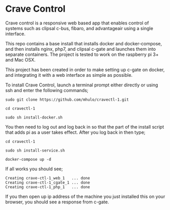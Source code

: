 # Crave Control
Crave control is a responsive web based app that enables control of systems such as clipsal c-bus, fibaro, and advantageair using a single interface.

This repo contains a base install that installs docker and docker-compose, and then installs nginx, php7, and clipsal c-gate and launches them into separate containers. The project is tested to work on the raspberry pi 3+ and Mac OSX.

This project has been created in order to make setting up c-gate on docker, and integrating it with a web interface as simple as possible.

To install Crave Control, launch a terminal prompt either directly or using ssh and enter the following commands;

`sudo git clone https://github.com/mhulo/cravectl-1.git`

`cd cravectl-1`

`sudo sh install-docker.sh`

You then need to log out and log back in so that the part of the install script that adds pi as a user takes effect. After you log back in then type;

`cd cravectl-1`

`sudo sh install-service.sh`

`docker-compose up -d`

If all works you should see;

```
Creating crave-ctl-1_web_1   ... done
Creating crave-ctl-1_cgate_1 ... done
Creating crave-ctl-1_php_1   ... done
```

If you then open up ip address of the machine you just installed this on your browser, you should see a response from c-gate.
